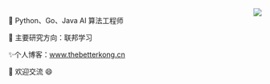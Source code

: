 <!--
**TheBetterKong/TheBetterKong** is a ✨ _special_ ✨ repository because its `README.md` (this file) appears on your GitHub profile.

Here are some ideas to get you started:

- 🔭 I’m currently working on ...
- 🌱 I’m currently learning ...
- 👯 I’m looking to collaborate on ...
- 🤔 I’m looking for help with ...
- 💬 Ask me about ...
- 📫 How to reach me: ...
- 😄 Pronouns: ...
- ⚡ Fun fact: ...
-->


<img align="right" src="https://github-readme-stats.vercel.app/api?username=TheBetterKong&show_icons=true&include_all_commits=true&hide_border=true&bg_color=-40,6A2FA8,BF2FA8&title_color=FFFFFF&text_color=F0F0F0&icon_color=DECEAB" />

🌱 Python、Go、Java AI 算法工程师

🔭 主要研究方向：联邦学习

✨个人博客：www.thebetterkong.cn

💬 欢迎交流 😄

